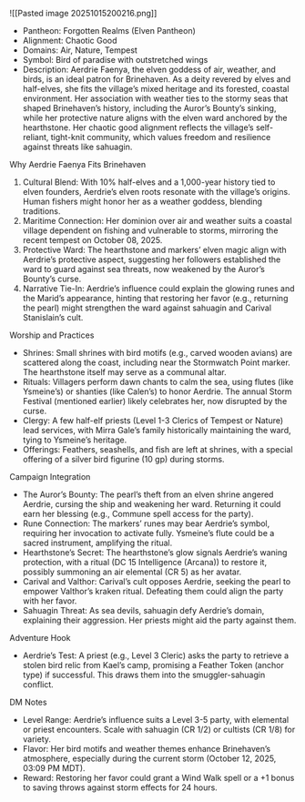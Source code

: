 ![[Pasted image 20251015200216.png]]
- Pantheon: Forgotten Realms (Elven Pantheon)
- Alignment: Chaotic Good
- Domains: Air, Nature, Tempest
- Symbol: Bird of paradise with outstretched wings
- Description: Aerdrie Faenya, the elven goddess of air, weather, and birds, is an ideal patron for Brinehaven. As a deity revered by elves and half-elves, she fits the village’s mixed heritage and its forested, coastal environment. Her association with weather ties to the stormy seas that shaped Brinehaven’s history, including the Auror’s Bounty’s sinking, while her protective nature aligns with the elven ward anchored by the hearthstone. Her chaotic good alignment reflects the village’s self-reliant, tight-knit community, which values freedom and resilience against threats like sahuagin.

Why Aerdrie Faenya Fits Brinehaven

1. Cultural Blend: With 10% half-elves and a 1,000-year history tied to elven founders, Aerdrie’s elven roots resonate with the village’s origins. Human fishers might honor her as a weather goddess, blending traditions.
2. Maritime Connection: Her dominion over air and weather suits a coastal village dependent on fishing and vulnerable to storms, mirroring the recent tempest on October 08, 2025.
3. Protective Ward: The hearthstone and markers’ elven magic align with Aerdrie’s protective aspect, suggesting her followers established the ward to guard against sea threats, now weakened by the Auror’s Bounty’s curse.
4. Narrative Tie-In: Aerdrie’s influence could explain the glowing runes and the Marid’s appearance, hinting that restoring her favor (e.g., returning the pearl) might strengthen the ward against sahuagin and Carival Stanislain’s cult.

Worship and Practices

- Shrines: Small shrines with bird motifs (e.g., carved wooden avians) are scattered along the coast, including near the Stormwatch Point marker. The hearthstone itself may serve as a communal altar.
- Rituals: Villagers perform dawn chants to calm the sea, using flutes (like Ysmeine’s) or shanties (like Calen’s) to honor Aerdrie. The annual Storm Festival (mentioned earlier) likely celebrates her, now disrupted by the curse.
- Clergy: A few half-elf priests (Level 1-3 Clerics of Tempest or Nature) lead services, with Mirra Gale’s family historically maintaining the ward, tying to Ysmeine’s heritage.
- Offerings: Feathers, seashells, and fish are left at shrines, with a special offering of a silver bird figurine (10 gp) during storms.

Campaign Integration

- The Auror’s Bounty: The pearl’s theft from an elven shrine angered Aerdrie, cursing the ship and weakening her ward. Returning it could earn her blessing (e.g., Commune spell access for the party).
- Rune Connection: The markers’ runes may bear Aerdrie’s symbol, requiring her invocation to activate fully. Ysmeine’s flute could be a sacred instrument, amplifying the ritual.
- Hearthstone’s Secret: The hearthstone’s glow signals Aerdrie’s waning protection, with a ritual (DC 15 Intelligence (Arcana)) to restore it, possibly summoning an air elemental (CR 5) as her avatar.
- Carival and Valthor: Carival’s cult opposes Aerdrie, seeking the pearl to empower Valthor’s kraken ritual. Defeating them could align the party with her favor.
- Sahuagin Threat: As sea devils, sahuagin defy Aerdrie’s domain, explaining their aggression. Her priests might aid the party against them.

Adventure Hook

- Aerdrie’s Test: A priest (e.g., Level 3 Cleric) asks the party to retrieve a stolen bird relic from Kael’s camp, promising a Feather Token (anchor type) if successful. This draws them into the smuggler-sahuagin conflict.

DM Notes

- Level Range: Aerdrie’s influence suits a Level 3-5 party, with elemental or priest encounters. Scale with sahuagin (CR 1/2) or cultists (CR 1/8) for variety.
- Flavor: Her bird motifs and weather themes enhance Brinehaven’s atmosphere, especially during the current storm (October 12, 2025, 03:09 PM MDT).
- Reward: Restoring her favor could grant a Wind Walk spell or a +1 bonus to saving throws against storm effects for 24 hours.

